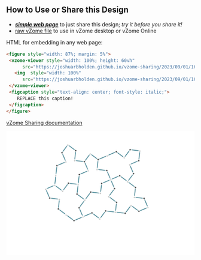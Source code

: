 
## How to Use or Share this Design

 - [***simple web page***](<https://joshuarbholden.github.io/vzome-sharing/2023/09/01/16-10-15-mystic2/>) to just share this design; *try it before you share it!*
 - [raw vZome file](<https://raw.githubusercontent.com/joshuarbholden/vzome-sharing/main/2023/09/01/16-10-15-mystic2/mystic2.vZome>) to use in vZome desktop or vZome Online
 
 HTML for embedding in any web page:
 ```html
<figure style="width: 87%; margin: 5%">
  <vzome-viewer style="width: 100%; height: 60vh"
       src="https://joshuarbholden.github.io/vzome-sharing/2023/09/01/16-10-15-mystic2/mystic2.vZome" >
    <img  style="width: 100%"
       src="https://joshuarbholden.github.io/vzome-sharing/2023/09/01/16-10-15-mystic2/mystic2.png" >
  </vzome-viewer>
  <figcaption style="text-align: center; font-style: italic;">
     REPLACE this caption!
  </figcaption>
</figure>
 ```

[vZome Sharing documentation](https://vzome.github.io/vzome/sharing.html#how-it-works)

![Image](<mystic2.png>)

